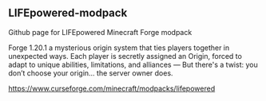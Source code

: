 ## LIFEpowered-modpack

Github page for LIFEpowered Minecraft Forge modpack


Forge 1.20.1 
a mysterious origin system that ties players together in unexpected ways.
Each player is secretly assigned an Origin, forced to adapt to unique abilities,
limitations,
and alliances
— But there's a twist: you don’t choose your origin… the server owner does.

https://www.curseforge.com/minecraft/modpacks/lifepowered
